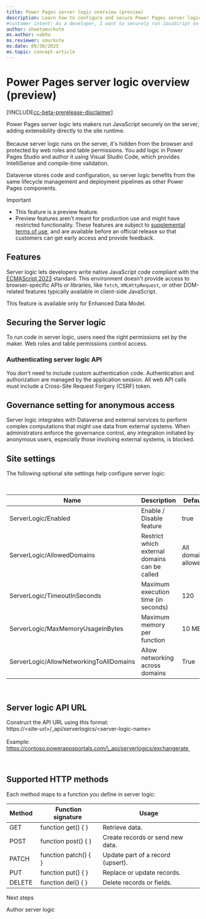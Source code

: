 ```yaml
---
title: Power Pages server logic overview (preview)
description: Learn how to configure and secure Power Pages server logic, including governance settings, API authentication, and site-specific configurations.
#customer intent: As a developer, I want to securely run JavaScript on the server so that I can extend site functionality without exposing code in the browser.
author: shwetamurkute
ms.author: nabha
ms.reviewer: smurkute
ms.date: 09/30/2025
ms.topic: concept-article
---
```


# Power Pages server logic overview (preview)

[!INCLUDE[cc-beta-prerelease-disclaimer](../includes/cc-beta-prerelease-disclaimer.md)]

Power Pages server logic lets makers run JavaScript securely on the server, adding extensibility directly to the site runtime.  
   
Because server logic runs on the server, it's hidden from the browser and protected by web roles and table permissions. You add logic in Power Pages Studio and author it using Visual Studio Code, which provides IntelliSense and compile-time validation.  

Dataverse stores code and configuration, so server logic benefits from the same lifecycle management and deployment pipelines as other Power Pages components.  

> [!IMPORTANT]
>
> - This feature is a preview feature.
> - Preview features aren’t meant for production use and might have restricted functionality. These features are subject to [supplemental terms of use](https://go.microsoft.com/fwlink/?linkid=2189520), and are available before an official release so that customers can get early access and provide feedback. 

## Features

Server logic lets developers write native JavaScript code compliant with the [ECMAScript 2023](https://tc39.es/ecma262/2023/) standard. This environment doesn't provide access to browser-specific APIs or libraries, like `fetch`, `XMLHttpRequest`, or other DOM-related features typically available in client-side JavaScript.  

This feature is available only for Enhanced Data Model.

## Securing the Server logic 

To run code in server logic, users need the right permissions set by the maker. Web roles and table permissions control access.

### Authenticating server logic API 

You don't need to include custom authentication code. Authentication and authorization are managed by the application session. All web API calls must include a Cross-Site Request Forgery (CSRF) token.  

## Governance setting for anonymous access 

Server logic integrates with Dataverse and external services to perform complex computations that might use data from external systems. When administrators enforce the governance control, any integration initiated by anonymous users, especially those involving external systems, is blocked.  

## Site settings

The following optional site settings help configure server logic: 

 

| Name                                | Description                              | Default                |
|-------------------------------------|------------------------------------------|------------------------|
| ServerLogic/Enabled                 | Enable / Disable feature                 | true                   |
| ServerLogic/AllowedDomains          | Restrict which external domains can be called | All domains allowed    |
| ServerLogic/TimeoutInSeconds        | Maximum execution time (in seconds)      | 120                    |
| ServerLogic/MaxMemoryUsageInBytes   | Maximum memory per function              | 10 MB                  |
| ServerLogic/AllowNetworkingToAllDomains | Allow networking across domains         | True                   |
 

## Server logic API URL 

Construct the API URL using this format:   
https://\<site-url\>/\_api/serverlogics/\<server-logic-name\>   
   
Example:   
https://contoso.powerappsportals.com/\_api/serverlogics/exchangerate 

 

## Supported HTTP methods 

Each method maps to a function you define in server logic: 

| Method  | Function signature    | Usage                              |
|---------|-----------------------|------------------------------------|
| GET     | function get() { }    | Retrieve data.                     |
| POST    | function post() { }   | Create records or send new data.   |
| PATCH   | function patch() { }  | Update part of a record (upsert).  |
| PUT     | function put() { }    | Replace or update records.         |
| DELETE  | function del() { }    | Delete records or fields.          |

Next steps

Author server logic